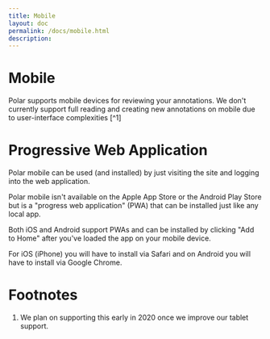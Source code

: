 ```yaml
---
title: Mobile
layout: doc
permalink: /docs/mobile.html
description:  
---
```


# Mobile

Polar supports mobile devices for reviewing your annotations.  We don't currently support full reading and creating
new annotations on mobile due to user-interface complexities [^1] 

# Progressive Web Application

Polar mobile can be used (and installed) by just visiting the site and logging into the web application.

Polar mobile isn't available on the Apple App Store or the Android Play Store but is a "progress web application" (PWA)
that can be installed just like any local app.  

Both iOS and Android support PWAs and can be installed by clicking "Add to Home" after you've loaded the 
app on your mobile device.  

For iOS (iPhone) you will have to install via Safari and on Android you will have to install via Google Chrome. 

# Footnotes

1.  We plan on supporting this early in 2020 once we improve our tablet support.
